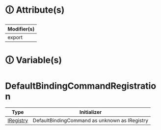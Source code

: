 # &#128712; Attribute(s)

| Modifier(s)                            |
|----------------------------------------|
| export |

# &#128712; Variable(s)

# DefaultBindingCommandRegistration

| Type                        | Initializer                       |
|-----------------------------|-----------------------------------|
| [IRegistry](https://hamedfathi.gitbook.io/aurelia-2-doc-api/kernel/interface/di/iregistry) | DefaultBindingCommand as unknown as IRegistry |